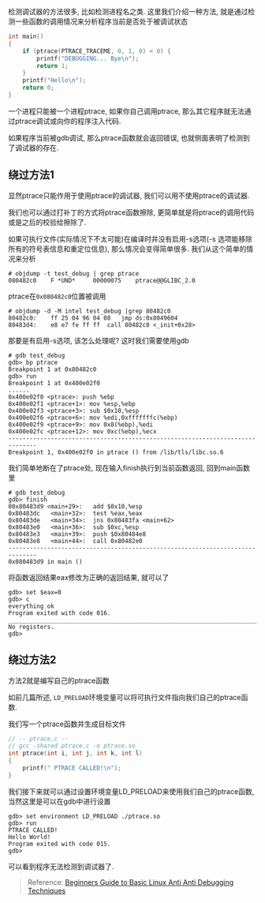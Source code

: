 检测调试器的方法很多, 比如检测进程名之类. 这里我们介绍一种方法, 就是通过检测一些函数的调用情况来分析程序当前是否处于被调试状态

```c 
int main()
{
	if (ptrace(PTRACE_TRACEME, 0, 1, 0) < 0) {
		printf("DEBUGGING... Bye\n");
		return 1;
	}
	printf("Hello\n");
	return 0;
}
```

一个进程只能被一个进程ptrace, 如果你自己调用ptrace, 那么其它程序就无法通过ptrace调试或向你的程序注入代码. 

如果程序当前被gdb调试, 那么ptrace函数就会返回错误, 也就侧面表明了检测到了调试器的存在.

## 绕过方法1

显然ptrace只能作用于使用ptrace的调试器, 我们可以用不使用ptrace的调试器.

我们也可以通过打补丁的方式将ptrace函数擦除, 更简单就是将ptrace的调用代码或是之后的校验给擦除了.

如果可执行文件(实际情况下不太可能)在编译时并没有启用-s选项(-s 选项能移除所有的符号表信息和重定位信息), 那么情况会变得简单很多. 我们从这个简单的情况来分析

```
# objdump -t test_debug | grep ptrace
080482c0 	F *UND* 	00000075 	ptrace@@GLIBC_2.0
```

ptrace在`0x080482c0`位置被调用

```
# objdump -d -M intel test_debug |grep 80482c0
80482c0: 	ff 25 04 96 04 08 	jmp ds:0x8049604
80483d4: 	e8 e7 fe ff ff 	call 80482c0 <_init+0x28>
```

那要是有启用-s选项, 该怎么处理呢? 这时我们需要使用gdb

```
# gdb test_debug
gdb> bp ptrace
Breakpoint 1 at 0x80482c0
gdb> run
Breakpoint 1 at 0x400e02f0
......
0x400e02f0 <ptrace>: push %ebp
0x400e02f1 <ptrace+1>: mov %esp,%ebp
0x400e02f3 <ptrace+3>: sub $0x10,%esp
0x400e02f6 <ptrace+6>: mov %edi,0xfffffffc(%ebp)
0x400e02f9 <ptrace+9>: mov 0x8(%ebp),%edi
0x400e02fc <ptrace+12>: mov 0xc(%ebp),%ecx
------------------------------------------------------------------------------
Breakpoint 1, 0x400e02f0 in ptrace () from /lib/tls/libc.so.6
```

我们简单地断在了ptrace处, 现在输入finish执行到当前函数返回, 回到main函数里

```
# gdb test_debug
gdb> finish
00x80483d9 <main+29>: 	add $0x10,%esp
0x80483dc   <main+32>: 	test %eax,%eax
0x80483de   <main+34>: 	jns 0x80483fa <main+62>
0x80483e0   <main+36>: 	sub $0xc,%esp
0x80483e3   <main+39>: 	push $0x80484e8
0x80483e8   <main+44>: 	call 0x80482e0
------------------------------------------------------------------------------
0x080483d9 in main ()
```

将函数返回结果eax修改为正确的返回结果, 就可以了

```
gdb> set $eax=0
gdb> c
everything ok
Program exited with code 016.
_______________________________________________________________________________
No registers.
gdb>
```

## 绕过方法2

方法2就是编写自己的ptrace函数

如前几篇所述, `LD_PRELOAD`环境变量可以将可执行文件指向我们自己的ptrace函数.

我们写一个ptrace函数并生成目标文件

``` c
// -- ptrace.c --
// gcc -shared ptrace.c -o ptrace.so
int ptrace(int i, int j, int k, int l)
{
	printf(" PTRACE CALLED!\n");
}
```

我们接下来就可以通过设置环境变量LD_PRELOAD来使用我们自己的ptrace函数, 当然这里是可以在gdb中进行设置

```
gdb> set environment LD_PRELOAD ./ptrace.so
gdb> run
PTRACE CALLED!
Hello World!
Program exited with code 015.
gdb>
```

可以看到程序无法检测到调试器了. 



> Reference: [Beginners Guide to Basic Linux Anti Anti Debugging Techniques](http://www.stonedcoder.org/~kd/lib/14-61-1-PB.pdf)



